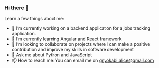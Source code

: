 ### Hi there 👋


<!-- **Alice-Githui/Alice-Githui** is a ✨ _special_ ✨ repository because its `README.md` (this file) appears on your GitHub profile. -->

Learn a few things about me:

- 🔭 I’m currently working on a backend application for a jobs tracking application.
- 🌱 I’m currently learning Angular and React framework
- 👯 I’m looking to collaborate on projects where I can make a positive contribution and improve my skills in software development
- 💬 Ask me about Python and JavaScript
- 📫 How to reach me: You can email me on gnyokabi.alice@gmail.com
<!-- - ⚡ Fun fact: The World's largets and hottest desert, the Sahara Desert, spans 11 countries and covers approximately 9.4 million square kilometers -->

